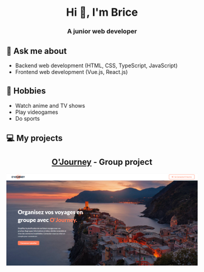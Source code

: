 <h1 align="center">Hi 👋, I'm Brice</h1>
<h3 align="center">A junior web developer</h3>

## 💬 Ask me about

- Backend web development (HTML, CSS, TypeScript, JavaScript)
- Frontend web development (Vue.js, React.js)

## 📅 Hobbies

- Watch anime and TV shows
- Play videogames
- Do sports

## 💻 My projects

<h2 align="center"><a href="https://o-journey.vercel.app/">O'Journey</a> - Group project</h2>

![O'Journey](Screenshot.png)

